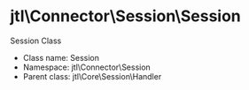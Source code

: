 jtl\Connector\Session\Session
===============

Session Class




* Class name: Session
* Namespace: jtl\Connector\Session
* Parent class: jtl\Core\Session\Handler








